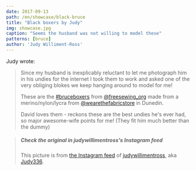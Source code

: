 ```yaml
---
date: 2017-09-13
path: /en/showcase/black-bruce
title: "Black boxers by Judy"
img: showcase.jpg
caption: "Seems the husband was not willing to model these"
patterns: [bruce]
author: 'Judy Williment-Ross'
---
```

Judy wrote:

> Since my husband is inexplicably reluctant to let me photograph 
> him in his undies for the internet I took them to work and asked 
> one of the very obliging blokes we keep hanging around to model for me! 
> 
> These are the [#bruceboxers](https://www.instagram.com/explore/tags/bruceboxers/) 
> from [@freesewing_org](https://www.instagram.com/freesewing_org/) made from a 
> merino/nylon/lycra from [@wearethefabricstore](https://www.instagram.com/wearethefabricstore/) 
> in Dunedin. 
>
> David loves them - reckons these are the best undies he's 
> ever had, so major awesome-wife points for me! 
> (They fit him much better than the dummy)

> ##### Check the original in judywillimentross's Instagram feed
>
> This picture is from [the Instagram feed](https://www.instagram.com/p/BZAT_btB_dq/)
> of [judywillimentross](https://www.instagram.com/judywillimentross/), aka [Judy336](/users/qdzpx).

